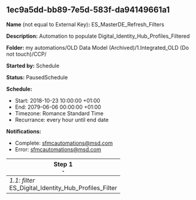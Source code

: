 ## 1ec9a5dd-bb89-7e5d-583f-da94149661a1

**Name** (not equal to External Key)**:** ES_MasterDE_Refresh_Filters

**Description:** Automation to populate Digital_Identity_Hub_Profiles_Filtered

**Folder:** my automations/OLD Data Model (Archived)/1.Integrated_OLD (Do not touch)/CCP/

**Started by:** Schedule

**Status:** PausedSchedule

**Schedule:**

* Start: 2018-10-23 10:00:00 +01:00
* End: 2079-06-06 00:00:00 +01:00
* Timezone: Romance Standard Time
* Recurrance: every hour until end date

**Notifications:**

* Complete: sfmcautomations@msd.com
* Error: sfmcautomations@msd.com

| Step 1<br>_<small>-</small>_ |
| --- |
| _1.1: filter_<br>ES_Digital_Identity_Hub_Profiles_Filter |
